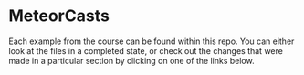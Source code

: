 # MeteorCasts

Each example from the course can be found within this repo. You can either look at the files in a completed state, or check out the changes that were made in a particular section by clicking on one of the links below.
